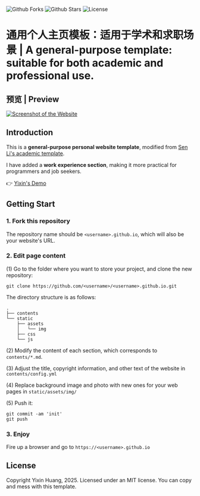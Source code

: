 ![Github Forks](https://img.shields.io/github/forks/Yixin0313/Yixin0313.github.io?style=flat)
![Github Stars](https://img.shields.io/github/stars/Yixin0313/Yixin0313.github.io?style=flat)
![License](https://img.shields.io/github/license/Yixin0313/Yixin0313.github.io)

# 通用个人主页模板：适用于学术和求职场景 | A general-purpose template: suitable for both academic and professional use.

## 预览 | Preview
[![Screenshot of the Website](https://github.com/Yixin0313/Yixin0313.github.io/main/static/assets/img/screenshot_full.png)](https://yixin0313.github.io/)


## Introduction

This is a **general-purpose personal website template**, modified from [Sen Li's academic template](https://github.com/senli1073/senli1073.github.io).  

I have added a **work experience section**, making it more practical for programmers and job seekers.

👉 [Yixin's Demo](https://yixin0313.github.io/)


## Getting Start
### 1. Fork this repository
The repository name should be `<username>.github.io`, which will also be your website's URL.


### 2. Edit page content

(1) Go to the folder where you want to store your project, and clone the new repository:
```
git clone https://github.com/<username>/<username>.github.io.git
```
The directory structure is as follows:

```.
.
├── contents
└── static
    ├── assets
    │   └── img
    ├── css
    └── js
```

(2) Modify the content of each section, which corresponds to `contents/*.md`.

(3) Adjust the title, copyright information, and other text of the website in `contents/config.yml`

(4) Replace background image and photo with new ones for your web pages in `static/assets/img/`

(5) Push it: 
```
git commit -am 'init'
git push
```


### 3. Enjoy

Fire up a browser and go to `https://<username>.github.io`



## License

Copyright Yixin Huang, 2025. Licensed under an MIT license. You can copy and mess with this template.
